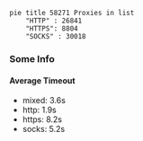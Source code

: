 
```mermaid
pie title 58271 Proxies in list
    "HTTP" : 26841
    "HTTPS": 8804
    "SOCKS" : 30018
```

### Some Info
#### Average Timeout

- mixed: 3.6s
- http: 1.9s
- https: 8.2s
- socks: 5.2s